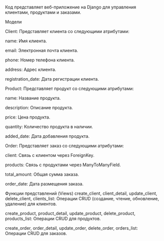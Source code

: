 Код представляет веб-приложение на Django для управления клиентами, продуктами и заказами.

Модели

Client: Представляет клиента со следующими атрибутами:

name: Имя клиента.

email: Электронная почта клиента.

phone: Номер телефона клиента.

address: Адрес клиента.

registration_date: Дата регистрации клиента.


Product: Представляет продукт со следующими атрибутами:

name: Название продукта.

description: Описание продукта.

price: Цена продукта.

quantity: Количество продукта в наличии.

added_date: Дата добавления продукта.


Order: Представляет заказ со следующими атрибутами:

client: Связь с клиентом через ForeignKey.

products: Связь с продуктами через ManyToManyField.

total_amount: Общая сумма заказа.

order_date: Дата размещения заказа.


Функции представлений (Views)
create_client, client_detail, update_client, delete_client, clients_list: Операции CRUD (создание, чтение, обновление, удаление) для клиентов.

create_product, product_detail, update_product, delete_product, products_list: Операции CRUD для продуктов.

create_order, order_detail, update_order, delete_order, orders_list: Операции CRUD для заказов.
